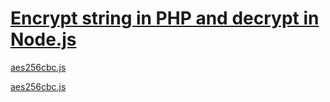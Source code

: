 # [Encrypt string in PHP and decrypt in Node.js](https://stackoverflow.com/questions/19934422/encrypt-string-in-php-and-decrypt-in-node-js)

[aes256cbc.js](./aes256cbc.js)

[aes256cbc.js](./aes256cbc.php)